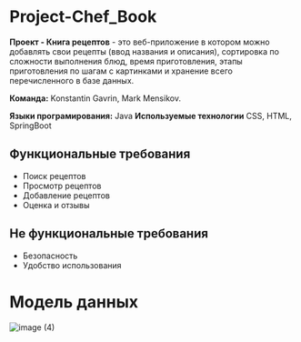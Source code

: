 # Project-Chef_Book

**Проект - Книга рецептов** - это веб-приложение в котором можно добавлять свои рецепты (ввод названия и описания), сортировка по сложности выполнения блюд, время приготовления, этапы приготовления по шагам с картинками и хранение всего перечисленного в базе данных.

**Команда:** Konstantin Gavrin, Mark Mensikov.

**Языки програмирования:** Java
**Используемые технологии** CSS, HTML,  SpringBoot

## Функциональные требования
- Поиск рецептов
- Просмотр рецептов
- Добавление рецептов
- Оценка и отзывы
## Не функциональные требования
- Безопасность
- Удобство использования

# Модель данных

![image (4)](https://github.com/Konstantin-Gavrin/Project-Chef_Book/assets/131643290/9e997e2e-95c9-4347-ae10-392092ed2f96)
